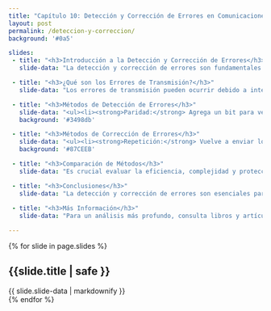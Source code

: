 ```yaml
---
title: "Capítulo 10: Detección y Corrección de Errores en Comunicaciones de Datos y Redes"
layout: post
permalink: /deteccion-y-correccion/
background: '#0a5'

slides:
 - title: "<h3>Introducción a la Detección y Corrección de Errores</h3>"
   slide-data: "La detección y corrección de errores son fundamentales para garantizar la integridad de los datos transmitidos en redes de comunicación."

 - title: "<h3>¿Qué son los Errores de Transmisión?</h3>"
   slide-data: "Los errores de transmisión pueden ocurrir debido a interferencias, ruido, problemas en el hardware o fallos de conexión, afectando la calidad de los datos."

 - title: "<h3>Métodos de Detección de Errores</h3>"
   slide-data: "<ul><li><strong>Paridad:</strong> Agrega un bit para verificar la paridad de los datos.</li><li><strong>Suma de Comprobación:</strong> Calcula una suma de los valores de los datos.</li><li><strong>Código de Hamming:</strong> Permite detectar y corregir errores en los datos.</li><li><strong>CRC:</strong> Método robusto que usa polinomios para detectar errores.</li></ul>"
   background: '#3498db'

 - title: "<h3>Métodos de Corrección de Errores</h3>"
   slide-data: "<ul><li><strong>Repetición:</strong> Vuelve a enviar los datos si se detecta un error.</li><li><strong>Códigos de Corrección de Errores (ECC):</strong> Información adicional que permite corregir errores sin retransmitir.</li><li><strong>Algoritmos Avanzados:</strong> Como Reed-Solomon y Turbo Codes, usados en CD-ROMs y comunicaciones móviles.</li></ul>"
   background: '#87CEEB'

 - title: "<h3>Comparación de Métodos</h3>"
   slide-data: "Es crucial evaluar la eficiencia, complejidad y protección de cada método para seleccionar el más adecuado según las necesidades de la red."

 - title: "<h3>Conclusiones</h3>"
   slide-data: "La detección y corrección de errores son esenciales para la fiabilidad en las comunicaciones de datos. Un buen método puede mejorar el rendimiento de la red y la experiencia del usuario."
   
 - title: "<h3>Más Información</h3>"
   slide-data: "Para un análisis más profundo, consulta libros y artículos sobre telecomunicaciones que aborden la detección y corrección de errores en detalle."

---
```


{% for slide in page.slides %}                 
<section data-background="{% if slide.image %}{{slide.image}}{% elsif slide.background %}{{slide.background}}{% else %}{{page.background}}{% endif %}">
        <h1>{{slide.title | safe }}</h1>{{ slide.slide-data | markdownify }}
</section>               
{% endfor %}

